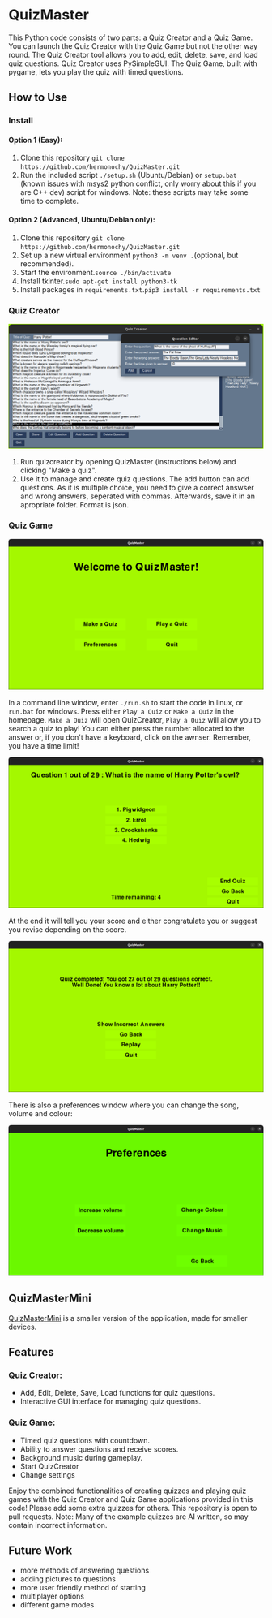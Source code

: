 # QuizMaster

This Python code consists of two parts: a Quiz Creator and a Quiz Game. You can launch the Quiz Creator with the Quiz Game but not the other way round. The Quiz Creator tool allows you to add, edit, delete, save, and load quiz questions. Quiz Creator uses PySimpleGUI. The Quiz Game, built with pygame, lets you play the quiz with timed questions.

## How to Use

### Install
#### Option 1 (Easy):
1. Clone this repository `git clone https://github.com/hermonochy/QuizMaster.git`
2. Run the included script `./setup.sh` (Ubuntu/Debian) or `setup.bat` (known issues with msys2 python conflict, only worry about this if you are C++ dev) script for windows. Note: these scripts may take some time to complete.

#### Option 2 (Advanced, Ubuntu/Debian only):
1. Clone this repository `git clone https://github.com/hermonochy/QuizMaster.git`
2. Set up a new virtual environment `python3 -m venv .`(optional, but recommended).
3. Start the environment.`source ./bin/activate`
4. Install tkinter.`sudo apt-get install python3-tk`
5. Install packages in `requirements.txt`.`pip3 install -r requirements.txt`

### Quiz Creator

![](images/QM2.png)

1. Run quizcreator by opening QuizMaster (instructions below) and clicking "Make a quiz".
2. Use it to manage and create quiz questions. The add button can add questions. As it is multiple choice, you need to give a correct answser and wrong answers, seperated with commas. Afterwards, save it in an apropriate folder. Format is json.

### Quiz Game

![](images/QM1.png)

In a command line window, enter `./run.sh` to start the code in linux, or `run.bat` for windows. Press either `Play a Quiz` or `Make a Quiz` in the homepage. `Make a Quiz` will open QuizCreator, `Play a Quiz` will allow you to search a quiz to play! You can either press the number allocated to the answer or, if you don't have a keyboard, click on the awnser. Remember, you have a time limit!

![](images/QM3.png)

 At the end it will tell you your score and either congratulate you or suggest you revise depending on the score.
 
![](images/QM4.png)

There is also a preferences window where you can change the song, volume and colour:

![](images/QM5.png)

## QuizMasterMini
 [QuizMasterMini](https://github.com/hermonochy/QuizMasterMini) is a smaller version of the application, made for smaller devices.


## Features

### Quiz Creator:
- Add, Edit, Delete, Save, Load functions for quiz questions.
- Interactive GUI interface for managing quiz questions.

### Quiz Game:
- Timed quiz questions with countdown.
- Ability to answer questions and receive scores.
- Background music during gameplay.
- Start QuizCreator
- Change settings

Enjoy the combined functionalities of creating quizzes and playing quiz games with the Quiz Creator and Quiz Game applications provided in this code! Please add some extra quizzes for others. This repository is open to pull requests.
Note: Many of the example quizzes are AI written, so may contain incorrect information.

## Future Work

- more methods of answering questions
- adding pictures to questions
- more user friendly method of starting
- multiplayer options
- different game modes


